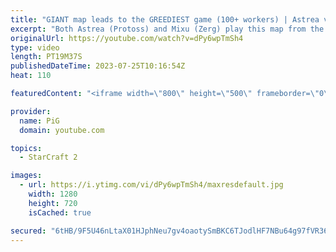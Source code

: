 ```yaml
---
title: "GIANT map leads to the GREEDIEST game (100+ workers) | Astrea vs Mixu - StarCraft 2"
excerpt: "Both Astrea (Protoss) and Mixu (Zerg) play this map from the Team Liquid Map-making Contest. There's an interesting gold base and lots of choke points. Zergs will HATE this, Protoss players will be happy -- 🐷 Second Channel for Learning Resources: https://www.youtube.com/c/PiGRandom 🐷 Third Channel"
originalUrl: https://youtube.com/watch?v=dPy6wpTmSh4
type: video
length: PT19M37S
publishedDateTime: 2023-07-25T10:16:54Z
heat: 110

featuredContent: "<iframe width=\"800\" height=\"500\" frameborder=\"0\" src=\"https://www.youtube.com/embed/dPy6wpTmSh4\" allow=\"accelerometer; autoplay; encrypted-media; gyroscope; picture-in-picture\" allowfullscreen></iframe>"

provider:
  name: PiG
  domain: youtube.com

topics:
  - StarCraft 2

images:
  - url: https://i.ytimg.com/vi/dPy6wpTmSh4/maxresdefault.jpg
    width: 1280
    height: 720
    isCached: true

secured: "6tHB/9F5U46nLtaX01HJphNeu7gv4oaotySmBKC6TJodlHF7NBu64g97fVR362KcCHCHybSCDluaCVDCecqXJjhCdLvKvGZRy4L12Upao2Wv5geLW2rAwF/qtA7ev5LApWItNdex4zDGs97mgz1dXUWrw4/JyRAGpTFDcNkCs+su8q/I9HUZCFC/GVwByQMxw12/WzX3pfzcF91u4UZ2EnT6921os1UA+IBl/Aq/3gFxd1uCHMKdBJgacA/fLXp3ZltVSdjwyFBLUOR9zA6F+gAs+TuE4WW8v71jMyiZTgPIDmo/tf6rEyAfciZzMpToC8AI+Pid+2zkMvFSWUAb5MVzTSSnURI7dsmV1U70ds+gvYMsQAEA7SH9Rp3Lx082DLJkBdmUYd4IxYPs1TrTe5mR6KTeo0KQdOo/9OQiKj8=;2jEoXAi13rmXAie++uTQfg=="
---
```


